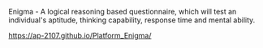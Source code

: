Enigma - A logical reasoning based questionnaire, which will test an individual's aptitude, thinking capability, response time and mental ability.

https://ap-2107.github.io/Platform_Enigma/
